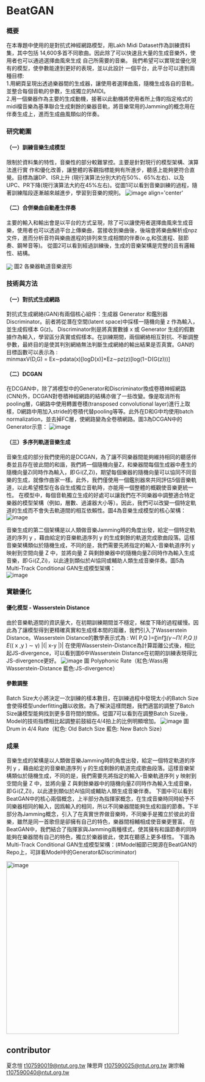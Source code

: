 # BeatGAN

### 概要
在本專題中使用的是對抗式神經網路模型，用Lakh Midi Dataset作為訓練資料集，其中包括 14,600多首不同歌曲。因此除了可以快速且大量的生成音樂外，使用者也可以通過選擇曲風來生成 自己所需要的音樂。 我們希望可以實現並優化現有的模型，使參數能達到更好的表現，並以此設計 一個平台，此平台可以達到兩種目標:   
1.用網頁呈現出透過樂器間的生成器，讓使用者選擇曲風，隨機生成各自的音軌，並整合每個音軌的參數，生成獨立的MIDI。  
2.用一個樂器作為主要的生成動機，接著以此動機將使用者所上傳的指定格式的midi檔音樂為基準聯合生成剩餘的樂器音軌，將音樂常用的Jamming的概念用在伴奏生成上，進而生成曲風類似的伴奏。

### 研究範圍
#### （一）訓練音樂生成模型

限制於資料集的特性，音樂性的部分較難掌控。主要是針對現行的模型架構、演算法進行實
作和優化改善，讓整體的客觀指標能夠有所進步，聽感上能夠更符合直覺。目標為讓DP、ISR上升 (現行演算法分別大約在50%、65%左右)、以及UPC、PR下降(現行演算法大約在45%左右)。從圖1可以看到音樂訓練的過程，隨著訓練階段逐漸越來越進步，學習到音樂的規則。
![image align='center'](https://user-images.githubusercontent.com/61962782/197689841-0c7fedaa-f548-468c-a14f-be34cd7e473e.png)

#### （二）合併樂曲自動產生伴奏
主要的輸入和輸出會是以平台的方式呈現，除了可以讓使用者選擇曲風來生成音樂，使用者也可以透過平台上傳樂曲，當接收到樂曲後，後端會將樂曲解析成npz文件，進而分析音符與樂曲進程的排列來生成相關的伴奏(e.g,和弦進程、鼓節奏、鋼琴音等)。
從圖2可以看到經過訓練後，生成的音樂架構是完整的且有邏輯性、結構。

<img src='https://user-images.githubusercontent.com/61962782/197690015-5fda1390-1974-41aa-8e6c-46b480b529f4.png' align='center' />  
            圖2 各樂器軌道音樂波形
            
### 技術與方法
#### （一）對抗式生成網路
對抗式生成網絡(GAN)有兩個核心組件：生成器 Generator 和鑑別器 Discriminator。前者將從潛在空間(latent space)中採樣一隨機向量 z 作為輸入，並生成假樣本 G(z)。 Discriminator則是將真實數據 x 或 Generator 生成的假數據作為輸入，學習區分真實或假樣本。在訓練期間，兩個網絡相互對抗、不斷調整參數，最終目的是使其判別網絡無法判斷生成網絡的輸出結果是否真實。GAN的目標函數可以表示為 :   
minmaxV(D,G) = Ex∼pdata(x)[logD(x)]+Ez∼pz(z)[log(1−D(G(z)))]

#### （二）DCGAN
在DCGAN中，除了將模型中的Generator和Discriminator換成卷積神經網路(CNN)外，DCGAN對卷積神經網路的結構亦做了一些改變。像是取消所有pooling層，G網路中使用轉置卷積(transposed convolutional layer)進行上取樣，D網路中用加入stride的卷積代替pooling等等。此外在D和G中均使用batch normalization，並去掉FC層，使網路變為全卷積網路。圖3為DCGAN中的Generator示意：
![image](https://user-images.githubusercontent.com/61962782/197691626-ee58b3b2-c4d9-4f13-a8b6-50158569329d.png)

#### （三）多序列軌道音樂生成
音樂生成的部分我們使用的是DCGAN，為了讓不同樂器間能夠維持相同的聽感伴奏並且存在彼此間的和諧，我們將一個隨機向量Z，和樂器間每個生成器中產生的隨機向量Zi同時作為輸入，即Ｇi(Z,Zi)，期望每個樂器的隨機向量可以協同不同音樂的生成，就像作曲家一樣。此外，我們僅使用一個鑑別器來共同評估5個音樂軌道，以此希望模型在各自生成獨立音軌時，亦能用一個整體的概觀使音樂更統一性。
在模型中，每個音軌獨立生成的好處可以讓我們在不同樂器中調整適合特定樂器的模型架構（例如，層數、過濾器大小等）。因此，我們可以改變一個特定軌道的生成而不會失去軌道間的相互依賴性。圖4為音樂生成模型的核心架構：  
![image](https://user-images.githubusercontent.com/61962782/197691838-901d2f64-9c0c-422a-b184-2a15bb703de5.png)

音樂生成的第二個架構是以人類做音樂Jamming時的角度出發，給定一個特定軌道的序列 y ，藉由給定的音樂軌道序列 y 的生成剩餘的軌道完成歌曲段落。這樣音樂架構類似於隨機生成，不同的是，我們需要先將指定的輸入-音樂軌道序列 y 映射到空間向量 Z 中，並將向量 Z 與剩餘樂器中的隨機向量Zi同時作為輸入生成音樂，即Ｇi(Z,Zi)，以此達到類似於AI協同或輔助人類生成音樂伴奏。圖5為 Multi-Track Conditional GAN生成模型架構：  
![image](https://user-images.githubusercontent.com/61962782/197692005-09bc8a0e-a313-4a5b-941d-62fc9fd5ebb9.png)

### 實驗優化
#### 優化模型 - Wasserstein Distance
由於音樂軌道間的資訊量大，在初期訓練期間並不穩定，梯度下降的過程緩慢。因此為了讓模型得到更精確真實和生成樣本間的距離，我們引入了Wasserstein Distance。Wasserstein Distance的數學表示式為 :
W( P,Q )=〖inf〗_(γ∼Π( P,Q ))  E_(( x ,y ) ∼ γ) |(| x-y |)|
在使用Wasserstein-Distance為計算距離公式後，相比起JS-divergence，可以看到圖6中Wasserstein Distance在初期的訓練表現得比JS-divergence更好。
![image](https://user-images.githubusercontent.com/61962782/197692196-9669fa93-275f-4d0e-b081-7d08b19c0e61.png)
            圖 Polyphonic Rate（紅色:Wass用Wasserstein-Distance 藍色:JS-divergence）
#### 參數調整
Batch Size大小將決定一次訓練的樣本數目，在訓練過程中發現太小的Batch Size會使得模型underfitting難以收斂。為了解決這樣問題，我們適當的調整了Batch Size讓模型能夠找到更多音符間的關係。從圖7可以看到在調整Batch Size後，Model的技術指標相比起調整前鼓組在4/4拍上的比例明顯增加。
![image](https://user-images.githubusercontent.com/61962782/197692347-f45b4bcb-96ca-4c54-9d17-98bf92119e63.png)
            圖  Drum in 4/4 Rate（紅色: Old Batch Size 藍色: New Batch Size）




### 成果
音樂生成的架構是以人類做音樂Jamming時的角度出發，給定一個特定軌道的序列 y ，藉由給定的音樂軌道序列 y 的生成剩餘的軌道完成歌曲段落。這樣音樂架構類似於隨機生成，不同的是，我們需要先將指定的輸入-音樂軌道序列 y 映射到空間向量 Z 中，並將向量 Z 與剩餘樂器中的隨機向量Zi同時作為輸入生成音樂，即Ｇi(Z,Zi)，以此達到類似於AI協同或輔助人類生成音樂伴奏。
下圖中可以看到BeatGAN中的核心兩個概念，上半部分為指揮家概念，在生成音樂時同時給予不同樂器相同的輸入，因爲輸入的相同，所以不同樂器間能夠生成和諧的節奏。下半部分為Jamming概念，引入了在真實世界做音樂時，不同樂手是獨立於彼此的音樂，雖然是同一首歌但是卻擁有自己的特色，樂器間相輔相成使音樂更豐富。
在BeatGAN中，我們結合了指揮家與Jamming兩種樣式，使其擁有和諧節奏的同時能夠在樂器間有自己的特色，獨立於樂器彼此，使其在聽感上更多樣性。
下圖為 Multi-Track Conditional GAN生成模型架構：(#Model細節已開源在BeatGAN的Repo上，可詳看Model中的Generator&Discriminator)


<img width="452" alt="image" src="https://user-images.githubusercontent.com/61962782/197690196-565f7ae5-1003-4bfc-99cf-a6a2b27cc126.png">


### 

## contributor
夏念愷 t107590019@ntut.org.tw
陳思齊 t107590025@ntut.org.tw
謝宗翰 t107590040@ntut.org.tw
